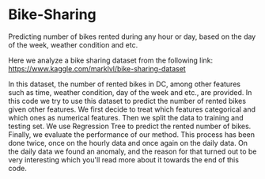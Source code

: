 # Bike-Sharing
Predicting number of bikes rented during any hour or day, based on the day of the week, weather condition and etc.

Here we analyze a bike sharing dataset from the following link: https://www.kaggle.com/marklvl/bike-sharing-dataset

In this dataset, the number of rented bikes in DC, among other features such as time, weather condition, day of the week and etc., are provided. In this code we try to use this dataset to predict the number of rented bikes given other features. We first decide to treat which features categorical and which ones as numerical features. Then we split the data to training and testing set. We use Regression Tree to predict the rented number of bikes. Finally, we evaluate the performance of our method. This process has been done twice, once on the hourly data and once again on the daily data. On the daily data we found an anomaly, and the reason for that turned out to be very interesting which you'll read more about it towards the end of this code.
